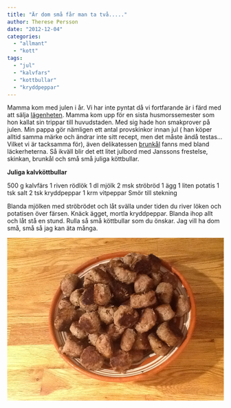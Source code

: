 ```yaml
---
title: "Är dom små får man ta två....."
author: Therese Persson
date: "2012-12-04"
categories: 
  - "allmant"
  - "kott"
tags: 
  - "jul"
  - "kalvfars"
  - "kottbullar"
  - "kryddpeppar"
---
```


Mamma kom med julen i år. Vi har inte pyntat då vi fortfarande är i färd med att sälja [lägenheten](https://www.hemnet.se/bostad/bostadsratt-2rum-solna-huvudsta-solna-kommun-huvudstagatan-29,-5-tr-4409340). Mamma kom upp för en sista husmorssemester som hon kallat sin trippar till huvudstaden. Med sig hade hon smakprover på julen. Min pappa gör nämligen ett antal provskinkor innan jul ( han köper alltid samma märke och ändrar inte sitt recept, men det måste ändå testas... Vilket vi är tacksamma för), även delikatessen [brunkål](https://www.tasteline.com/recept/Brunkal_av_Jan_Boris-Moller_for_Lidl) fanns med bland läckerheterna. Så ikväll blir det ett litet julbord med Janssons frestelse, skinkan, brunkål och små små juliga köttbullar.

**Juliga kalvköttbullar**

500 g kalvfärs 1 riven rödlök 1 dl mjölk 2 msk ströbröd 1 ägg 1 liten potatis 1 tsk salt 2 tsk kryddpeppar 1 krm vitpeppar Smör till stekning

Blanda mjölken med ströbrödet och låt svälla under tiden du river löken och potatisen över färsen. Knäck ägget, mortla kryddpeppar. Blanda ihop allt och låt stå en stund. Rulla så små köttbullar som du önskar. Jag vill ha dom små, små så jag kan äta många.  
  
![20121204-185941.jpg](/static/img/20121204-185941.jpg)
